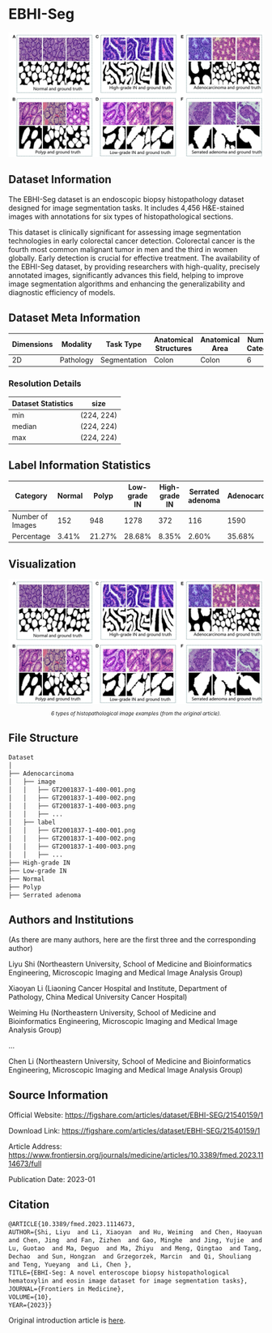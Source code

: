 # EBHI-Seg

<div align="center">
    <a href="https://github.com/openmedlab/"><img width="700px" height="auto" src="appendix/EBHI-Seg_0.png"></a>
</div>
<p style="text-align:center;font-size:10px;"><em></em></p>

## Dataset Information

The EBHI-Seg dataset is an endoscopic biopsy histopathology dataset designed for image segmentation tasks. It includes 4,456 H&E-stained images with annotations for six types of histopathological sections.

This dataset is clinically significant for assessing image segmentation technologies in early colorectal cancer detection. Colorectal cancer is the fourth most common malignant tumor in men and the third in women globally. Early detection is crucial for effective treatment. The availability of the EBHI-Seg dataset, by providing researchers with high-quality, precisely annotated images, significantly advances this field, helping to improve image segmentation algorithms and enhancing the generalizability and diagnostic efficiency of models.

## Dataset Meta Information

| Dimensions | Modality  | Task Type    | Anatomical Structures | Anatomical Area | Number of Categories | Data Volume | File Format |
|------------|-----------|--------------|-----------------------|-----------------|----------------------|-------------|-------------|
| 2D         | Pathology | Segmentation | Colon                 | Colon           | 6                    | 4456        | .png        |


### Resolution Details

| Dataset Statistics | size       |
|--------------------|------------|
| min                | (224, 224) |
| median             | (224, 224) |
| max                | (224, 224) |

## Label Information Statistics

| Category           | Normal  | Polyp   | Low-grade IN   | High-grade IN  | Serrated adenoma  | Adenocarcinoma   |
|--------------------|---------|---------|----------------|----------------|-------------------|------------------|
| Number of Images   | 152     | 948     | 1278           | 372            | 116               | 1590             |
| Percentage         | 3.41%   | 21.27%  | 28.68%         | 8.35%          | 2.60%             | 35.68%           |


## Visualization

<div align="center">
    <a href="https://github.com/openmedlab/"><img width="700px" height="auto" src="appendix/EBHI-Seg_0.png"></a>
</div>
<p style="text-align:center;font-size:10px;"><em>6 types of histopathological image examples (from the original article).</em></p>

## File Structure

``` 
Dataset
│
├── Adenocarcinoma
│   ├── image
│   │   ├── GT2001837-1-400-001.png
│   │   ├── GT2001837-1-400-002.png
│   │   ├── GT2001837-1-400-003.png
│   │   ├── ...
│   ├── label
│   │   ├── GT2001837-1-400-001.png
│   │   ├── GT2001837-1-400-002.png
│   │   ├── GT2001837-1-400-003.png
│   │   ├── ...
├── High-grade IN
├── Low-grade IN
├── Normal
├── Polyp
├── Serrated adenoma
```

## Authors and Institutions

(As there are many authors, here are the first three and the corresponding author)

Liyu Shi (Northeastern University, School of Medicine and Bioinformatics Engineering, Microscopic Imaging and Medical Image Analysis Group)

Xiaoyan Li (Liaoning Cancer Hospital and Institute, Department of Pathology, China Medical University Cancer Hospital)

Weiming Hu (Northeastern University, School of Medicine and Bioinformatics Engineering, Microscopic Imaging and Medical Image Analysis Group)

...

Chen Li (Northeastern University, School of Medicine and Bioinformatics Engineering, Microscopic Imaging and Medical Image Analysis Group)

## Source Information

Official Website: https://figshare.com/articles/dataset/EBHI-SEG/21540159/1

Download Link: https://figshare.com/articles/dataset/EBHI-SEG/21540159/1

Article Address: https://www.frontiersin.org/journals/medicine/articles/10.3389/fmed.2023.1114673/full

Publication Date: 2023-01

## Citation

``` 
@ARTICLE{10.3389/fmed.2023.1114673,
AUTHOR={Shi, Liyu  and Li, Xiaoyan  and Hu, Weiming  and Chen, Haoyuan  and Chen, Jing  and Fan, Zizhen  and Gao, Minghe  and Jing, Yujie  and Lu, Guotao  and Ma, Deguo  and Ma, Zhiyu  and Meng, Qingtao  and Tang, Dechao  and Sun, Hongzan  and Grzegorzek, Marcin  and Qi, Shouliang  and Teng, Yueyang  and Li, Chen },
TITLE={EBHI-Seg: A novel enteroscope biopsy histopathological hematoxylin and eosin image dataset for image segmentation tasks},
JOURNAL={Frontiers in Medicine},
VOLUME={10},
YEAR={2023}}
```

Original introduction article is [here](https://zhuanlan.zhihu.com/p/708870848).